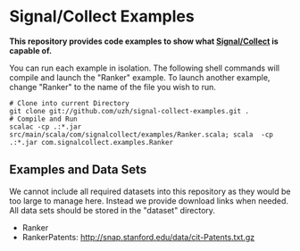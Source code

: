 Signal/Collect Examples
=======================

**This repository provides code examples to show what [Signal/Collect](https://github.com/uzh/signal-collect) is capable of.**

You can run each example in isolation. The following shell commands will compile and launch the "Ranker" example. To launch another example, change "Ranker" to the name of the file you wish to run.

```
# Clone into current Directory
git clone git://github.com/uzh/signal-collect-examples.git .
# Compile and Run
scalac -cp .:*.jar src/main/scala/com/signalcollect/examples/Ranker.scala; scala  -cp .:*.jar com.signalcollect.examples.Ranker
```

## Examples and Data Sets

We cannot include all required datasets into this repository as they would be too large to manage here. Instead we provide download links when needed. All data sets should be stored in the "dataset" directory.

* Ranker 
* RankerPatents: <http://snap.stanford.edu/data/cit-Patents.txt.gz>

